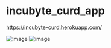 # incubyte_curd_app
https://incubyte-curd.herokuapp.com/


![image](https://user-images.githubusercontent.com/47813814/160325245-d3578ddf-46f9-4a26-be27-3fec65488b2e.png)
![image](https://user-images.githubusercontent.com/47813814/160325275-42c3e650-c00e-4bb8-aa71-c20bc64a410f.png)
